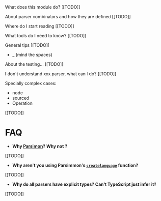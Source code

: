 What does this module do? [[TODO]]

About parser combinators and how they are defined [[TODO]]

Where do I start reading [[TODO]]

What tools do I need to know? [[TODO]]

General tips [[TODO]]
- _ (mind the spaces)

About the testing... [[TODO]]

I don't understand xxx parser, what can I do? [[TODO]]

Specially complex cases:
- node
- sourced
- Operation

 [[TODO]]

# FAQ

* **Why [Parsimon](https://github.com/jneen/parsimmon)? Why not <your favorite parser library>?**

 [[TODO]]

* **Why aren't you using Parsimmon's [`createlanguage`](https://github.com/jneen/parsimmon/blob/master/API.md#parsimmoncreatelanguageparsers) function?**

 [[TODO]]

* **Why do all parsers have explicit types? Can't TypeScript just infer it?**

 [[TODO]]
